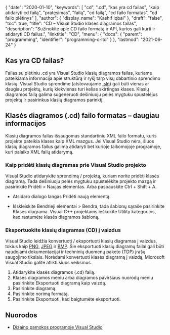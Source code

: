 {
  "date": "2020-01-10",
  "keywords": [
"cd",
".cd",
"kas yra cd failas",
"kaip atidaryti cd failą",
"pratęsimas",
"failą",
"cd failą",
"cd failo formatas",
"cd failo plėtinys"
],
  "author": {
    "display_name": "Kashif Iqbal"
},
  "draft": "false",
  "toc": true,
  "title": "CD – Visual Studio klasės diagramos failas",
  "description": "Sužinokite apie CD failo formatą ir API, kurios gali kurti ir atidaryti CD failus.",
  "linktitle": "CD",
  "menu": {
    "docs": {
      "parent": "programming",
      "identifier": "programming-c-ltd"
}
},
  "lastmod": "2021-06-24"
}

## Kas yra CD failas?

Failas su plėtiniu .cd yra Visual Studio klasių diagramos failas, kuriame pateikiama informacija apie struktūrą ir ryšį tarp visų dabartinio sprendimo klasių. Visual Studio sprendime (atstovaujame [.sln](/programming/sln/)) gali būti vienas ar daugiau projektų, kurių kiekvienas turi kelias skirtingas klases. Klasių diagramos failą galima sugeneruoti dešiniuoju pelės mygtuku spustelėjus projektą ir pasirinkus klasių diagramos parinktį.

## Klasės diagramos (.cd) failo formatas – daugiau informacijos

Klasių diagramos failas išsaugomas standartiniu XML failo formatu, kuris projekte pateikia klases kaip XML mazgus. Jei Visual Studio nėra, šiuos klasių diagramos failus galima atidaryti bet kurioje taikomojoje programoje, kuri palaiko XML failų atidarymą.

### Kaip pridėti klasių diagramas prie Visual Studio projekto

Visual Studio atidarykite sprendimą / projektą, kuriam norite pridėti klasės diagramą. Tada dešiniuoju pelės mygtuku spustelėkite projekto mazgą ir pasirinkite Pridėti > Naujas elementas. Arba paspauskite Ctrl + Shift + A.

 * Atsidaro dialogo langas Pridėti naują elementą.

 * Išskleiskite Bendrieji elementai > Bendra, tada šablonų sąraše pasirinkite Klasės diagrama. Visual C++ projektams ieškokite Utility kategorijos, kad rastumėte klasės diagramos šabloną.

### Eksportuokite klasių diagramas (CD) į vaizdus

Visual Studio leidžia konvertuoti / eksportuoti klasių diagramas į vaizdus, tokius kaip [PNG](/image/png/), [JPEG](/image/jpeg/) ir [BMP](/image/bmp/). Šie eksportuoti klasių diagramų failai gali būti naudojami dokumentacijai ir techninių duomenų paketo (TDP) įrašų saugojimo tikslais. Norėdami konvertuoti klasės diagramą į vaizdą, Microsoft Visual Studio galite atlikti šiuos veiksmus.

1. Atidarykite klasės diagramos (.cd) failą.
1. Klasės diagramos meniu arba diagramos paviršiaus nuorodų meniu pasirinkite Eksportuoti diagramą kaip vaizdą.
1. Pasirinkite diagramą.
1. Pasirinkite norimą formatą.
1. Pasirinkite Eksportuoti, kad baigtumėte eksportuoti.

## Nuorodos

* [Dizaino pamokos programoje Visual Studio](https://learn.microsoft.com/en-us/visualstudio/ide/class-designer/designing-and-viewing-classes-and-types?view=vs-2019)


